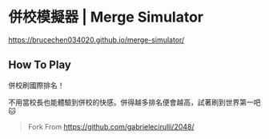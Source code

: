 # 併校模擬器 | Merge Simulator

https://brucechen034020.github.io/merge-simulator/

## How To Play
併校刷國際排名！

不用當校長也能體驗到併校的快感。併得越多排名便會越高，試著刷到世界第一吧🐱

> Fork From https://github.com/gabrielecirulli/2048/
